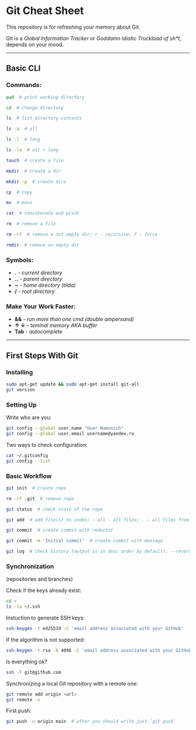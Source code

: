 # Git Cheat Sheet
This repository is for refreshing your memory about Git.

Git is a _Global Information Tracker_ or _Goddamn Idiotic Truckload of sh*t_, depends on your mood.

---

## Basic CLI
### Commands:
```bash
pwd  # print working directory
```
```bash
cd  # change directory
```
```bash
ls  # list directory contents
```
```bash
ls -a  # all
```
```bash
ls -l  # long
```
```bash
ls -la  # all + long
```
```bash
touch  # create a file
```
```bash
mkdir  # create a dir
```
```bash
mkdir -p  # create dirs
```
```bash
cp  # copy
```
```bash
mv  # move
```
```bash
cat  # concatenate and print
```
```bash
rm  # remove a file
```
```bash
rm -rf  # remove a not empty dir; r - recursive; f - force
```
```bash
rmdir  # remove an empty dir
```

### Symbols:
- **.** - *current directory*
- **..** - *parent directory*
- **~** - *home directory (tilda)*
- **/** - *root directory*

### Make Your Work Faster:
- **&&** - *run more than one cmd (double ampersand)*
- **↑ ↓** - *teminal memory AKA buffer*
- **Tab** - *autocomplete*

---

## First Steps With Git
### Installing
```bash
sudo apt-get update && sudo apt-get install git-all
git version
```

### Setting Up
Write who are you:
```bash
git config --global user.name "User Namonich"
git config --global user.email username@yandex.ru
```

Two ways to check configuration:
```bash
cat ~/.gitconfig
git config --list
```

### Basic Workflow
```bash
git init  # create repo
```
```bash
rm -rf .git  # remove repo
```
```bash
git status  # check state of the repo
```
```bash
git add  # add file(s) to index; --all - all files; . - all files from current dir
```
```bash
git commit  # create commit with redactor
```
```bash
git commit -m 'Initial commit'  # create commit with message
```
```bash
git log  # check history (output is in desc order by default); --reverse - asc order; --oneline - short way
```

### Synchronization
(repositories and branches)  

Check if the keys already exist:
```bash
cd ~
ls -la ~/.ssh
```

Instuction to generate SSH keys:
```bash
ssh-keygen -t ed25519 -C 'email address associated with your GitHub'
```
If the algorithm is not supported:
```bash
ssh-keygen -t rsa -b 4096 -C 'email address associated with your GitHub'
```

Is everything ok?
```bash
ssh -T git@github.com
```

Synchronizing a local Git repository with a remote one:
```bash
git remote add origin <url>
git remote -v
```

First push:
```bash
git push -u origin main  # after you should write just `git push`
```
